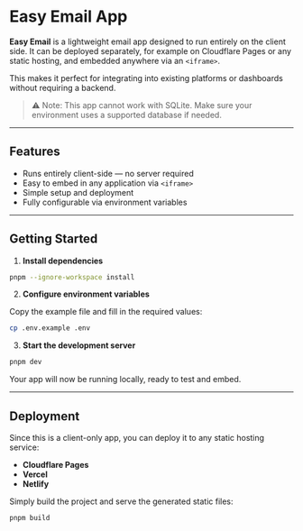 # Easy Email App

**Easy Email** is a lightweight email app designed to run entirely on the client side. It can be deployed separately, for example on Cloudflare Pages or any static hosting, and embedded anywhere via an `<iframe>`.

This makes it perfect for integrating into existing platforms or dashboards without requiring a backend.

> ⚠️ Note: This app cannot work with SQLite. Make sure your environment uses a supported database if needed.

---

## Features

- Runs entirely client-side — no server required
- Easy to embed in any application via `<iframe>`
- Simple setup and deployment
- Fully configurable via environment variables

---

## Getting Started

1. **Install dependencies**

```bash
pnpm --ignore-workspace install
```

2. **Configure environment variables**

Copy the example file and fill in the required values:

```bash
cp .env.example .env
```

3. **Start the development server**

```bash
pnpm dev
```

Your app will now be running locally, ready to test and embed.

---

## Deployment

Since this is a client-only app, you can deploy it to any static hosting service:

- **Cloudflare Pages**
- **Vercel**
- **Netlify**

Simply build the project and serve the generated static files:

```bash
pnpm build
```
